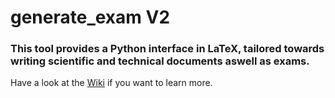 # generate_exam V2

### This tool provides a Python interface in LaTeX, tailored towards writing scientific and technical documents aswell as exams.

Have a look at the [Wiki](https://github.com/Ryz3D/generate_exam2/wiki) if you want to learn more.
